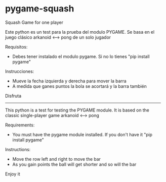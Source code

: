 # pygame-squash
Squash Game for one player

Este python es un test para la prueba del modulo PYGAME.
Se basa en el juego clásico arkanoid <--> pong de un solo jugador

Requisitos:
- Debes tener instalado el modulo pygame. Si no lo tienes "pip install pygame"

Instrucciones:
- Mueve la fecha izquierda y derecha para mover la barra
- A medida que ganes puntos la bola se acortará y la barra también

Disfruta

----------------------------------------------------------------------------------------------
This python is a test for testing the PYGAME module.
It is based on the classic single-player game arkanoid <--> pong

Requirements:
- You must have the pygame module installed. If you don't have it "pip install pygame"

Instructions:
- Move the row left and right to move the bar
- As you gain points the ball will get shorter and so will the bar

Enjoy it
